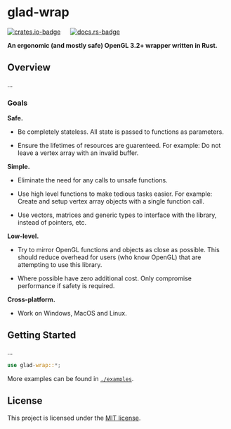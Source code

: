 # glad-wrap

[![crates.io-badge]][crates.io] &emsp; [![docs.rs-badge]][docs.rs]

[crates.io]: https://crates.io/crates/glad-wrap
[crates.io-badge]: https://img.shields.io/crates/v/glad-wrap.svg
[docs.rs]: https://docs.rs/glad-wrap
[docs.rs-badge]: https://docs.rs/glad-wrap/badge.svg

**An ergonomic (and mostly safe) OpenGL 3.2+ wrapper written in Rust.**

## Overview

...

### Goals

**Safe.**

- Be completely stateless. All state is passed to functions as parameters.

- Ensure the lifetimes of resources are guarenteed. For example: Do not leave a vertex array with an invalid buffer.

**Simple.**

- Eliminate the need for any calls to unsafe functions.

- Use high level functions to make tedious tasks easier. For example: Create and setup vertex array objects with a single function call.

- Use vectors, matrices and generic types to interface with the library, instead of pointers, etc.

**Low-level.**

- Try to mirror OpenGL functions and objects as close as possible. This should reduce overhead for users (who know OpenGL) that are attempting to use this library.

- Where possible have zero additional cost. Only compromise performance if safety is required.

**Cross-platform.**

- Work on Windows, MacOS and Linux.

## Getting Started

...

````rust
use glad-wrap::*;
````

More examples can be found in [`./examples`](https://github.com/scottwillmoore/glad-wrap/blob/master/examples).

## License

This project is licensed under the [MIT license](https://github.com/scottwillmoore/glad-wrap/blob/master/license).
